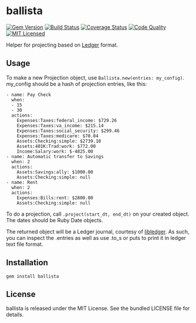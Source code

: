 ballista
=========

[![Gem Version](https://img.shields.io/gem/v/ballista.svg)](https://rubygems.org/gems/ballista)
[![Build Status](https://img.shields.io/travis/com/akerl/ballista.svg)](https://travis-ci.com/akerl/ballista)
[![Coverage Status](https://img.shields.io/codecov/c/github/akerl/ballista.svg)](https://codecov.io/github/akerl/ballista)
[![Code Quality](https://img.shields.io/codacy/c9caebd934f04ca699d1f02fac6dcf22.svg)](https://www.codacy.com/app/akerl/ballista)
[![MIT Licensed](https://img.shields.io/badge/license-MIT-green.svg)](https://tldrlegal.com/license/mit-license)

Helper for projecting based on [Ledger](http://www.ledger-cli.org/) format.

## Usage

To make a new Projection object, use `Ballista.new(entries: my_config)`. my_config should be a hash of projection entries, like this:

```
- name: Pay Check
  when:
  - 15
  - 30
  actions:
    Expenses:Taxes:federal_income: $729.26
    Expenses:Taxes:va_income: $215.14
    Expenses:Taxes:social_security: $299.46
    Expenses:Taxes:medicare: $70.04
    Assets:Checking:simple: $2739.10
    Assets:401K:Trad:work: $772.00
    Income:Salary:work: $-4825.00
- name: Automatic transfer to Savings
  when: 2
  actions:
    Assets:Savings:ally: $1000.00
    Assets:Checking:simple: null
- name: Rent
  when: 2
  actions:
    Expenses:Bills:rent: $2800.00
    Assets:Checking:simple: null
```

To do a projection, call `.project(start_dt, end_dt)` on your created object. The dates should be Ruby Date objects.

The returned object will be a Ledger journal, courtesy of [libledger](https://github.com/akerl/libledger). As such, you can inspect the .entries as well as use .to_s or puts to print it in ledger text file format.

## Installation

    gem install ballista

## License

ballista is released under the MIT License. See the bundled LICENSE file for details.

